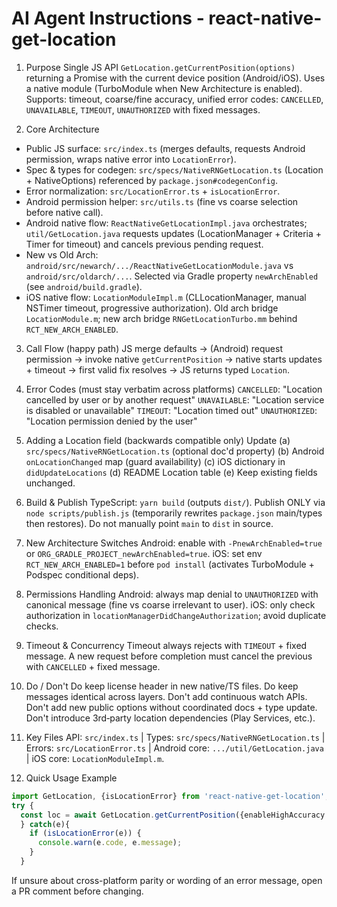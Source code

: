 # AI Agent Instructions - react-native-get-location

1. Purpose
Single JS API `GetLocation.getCurrentPosition(options)` returning a Promise with the current device position (Android/iOS). Uses a native module (TurboModule when New Architecture is enabled). Supports: timeout, coarse/fine accuracy, unified error codes: `CANCELLED`, `UNAVAILABLE`, `TIMEOUT`, `UNAUTHORIZED` with fixed messages.

2. Core Architecture
- Public JS surface: `src/index.ts` (merges defaults, requests Android permission, wraps native error into `LocationError`).
- Spec & types for codegen: `src/specs/NativeRNGetLocation.ts` (Location + NativeOptions) referenced by `package.json#codegenConfig`.
- Error normalization: `src/LocationError.ts` + `isLocationError`.
- Android permission helper: `src/utils.ts` (fine vs coarse selection before native call).
- Android native flow: `ReactNativeGetLocationImpl.java` orchestrates; `util/GetLocation.java` requests updates (LocationManager + Criteria + Timer for timeout) and cancels previous pending request.
- New vs Old Arch: `android/src/newarch/.../ReactNativeGetLocationModule.java` vs `android/src/oldarch/...`. Selected via Gradle property `newArchEnabled` (see `android/build.gradle`).
- iOS native flow: `LocationModuleImpl.m` (CLLocationManager, manual NSTimer timeout, progressive authorization). Old arch bridge `LocationModule.m`; new arch bridge `RNGetLocationTurbo.mm` behind `RCT_NEW_ARCH_ENABLED`.

3. Call Flow (happy path)
JS merge defaults -> (Android) request permission -> invoke native `getCurrentPosition` -> native starts updates + timeout -> first valid fix resolves -> JS returns typed `Location`.

4. Error Codes (must stay verbatim across platforms)
`CANCELLED`: "Location cancelled by user or by another request"
`UNAVAILABLE`: "Location service is disabled or unavailable"
`TIMEOUT`: "Location timed out"
`UNAUTHORIZED`: "Location permission denied by the user"

5. Adding a Location field (backwards compatible only)
Update (a) `src/specs/NativeRNGetLocation.ts` (optional doc'd property) (b) Android `onLocationChanged` map (guard availability) (c) iOS dictionary in `didUpdateLocations` (d) README Location table (e) Keep existing fields unchanged.

6. Build & Publish
TypeScript: `yarn build` (outputs `dist/`). Publish ONLY via `node scripts/publish.js` (temporarily rewrites `package.json` main/types then restores). Do not manually point `main` to `dist` in source.

7. New Architecture Switches
Android: enable with `-PnewArchEnabled=true` or `ORG_GRADLE_PROJECT_newArchEnabled=true`. iOS: set env `RCT_NEW_ARCH_ENABLED=1` before `pod install` (activates TurboModule + Podspec conditional deps).

8. Permissions Handling
Android: always map denial to `UNAUTHORIZED` with canonical message (fine vs coarse irrelevant to user). iOS: only check authorization in `locationManagerDidChangeAuthorization`; avoid duplicate checks.

9. Timeout & Concurrency
Timeout always rejects with `TIMEOUT` + fixed message. A new request before completion must cancel the previous with `CANCELLED` + fixed message.

10. Do / Don't
Do keep license header in new native/TS files. Do keep messages identical across layers. Don't add continuous watch APIs. Don't add new public options without coordinated docs + type update. Don't introduce 3rd‑party location dependencies (Play Services, etc.).

11. Key Files
API: `src/index.ts` | Types: `src/specs/NativeRNGetLocation.ts` | Errors: `src/LocationError.ts` | Android core: `.../util/GetLocation.java` | iOS core: `LocationModuleImpl.m`.

12. Quick Usage Example
```ts
import GetLocation, {isLocationError} from 'react-native-get-location';
try { 
  const loc = await GetLocation.getCurrentPosition({enableHighAccuracy:true, timeout:15000}); 
  } catch(e){ 
    if (isLocationError(e)) {
      console.warn(e.code, e.message); 
    }
  }
```

If unsure about cross-platform parity or wording of an error message, open a PR comment before changing.
